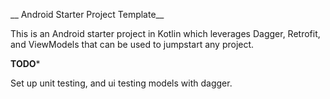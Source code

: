 __ Android Starter Project Template__

This is an Android starter project in Kotlin which leverages Dagger, Retrofit, and ViewModels that can be used to jumpstart any project.

**TODO***

Set up unit testing, and ui testing models with dagger.
